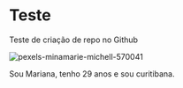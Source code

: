 # Teste
Teste de criação de repo no Github

![pexels-minamarie-michell-570041](https://user-images.githubusercontent.com/78593956/114454991-9a967380-9bb1-11eb-9894-4736983fc252.jpg)

Sou Mariana, tenho 29 anos e sou curitibana.  